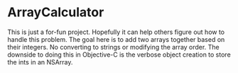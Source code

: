 ArrayCalculator
===========================

This is just a for-fun project. Hopefully it can help others figure out how to handle this problem. The goal here is
to add two arrays together based on their integers. No converting to strings or modifying the array order. The downside
to doing this in Objective-C is the verbose object creation to store the ints in an NSArray. 